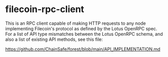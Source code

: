# filecoin-rpc-client

This is an RPC client capable of making HTTP requests to any node implementing Filecoin's protocol as defined by the Lotus OpenRPC spec. For a list of API type mismatches between the Lotus OpenRPC schema, and also a list of existing API methods, see this file:

<https://github.com/ChainSafe/forest/blob/main/API_IMPLEMENTATION.md>
